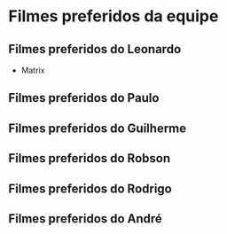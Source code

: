 # Filmes preferidos da equipe

## Filmes preferidos do Leonardo

* Matrix

## Filmes preferidos do Paulo

## Filmes preferidos do Guilherme

## Filmes preferidos do Robson

## Filmes preferidos do Rodrigo

## Filmes preferidos do André
